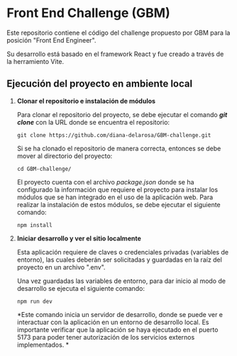 # Front End Challenge (GBM)

Este repositorio contiene el código del challenge propuesto por GBM para la posición "Front End Engineer".

Su desarrollo está basado en el framework React y fue creado a través de la herramiento Vite.

## Ejecución del proyecto en ambiente local

1.  **Clonar el repositorio e instalación de módulos**

    Para clonar el repositorio del proyecto, se debe ejecutar el comando ***git clone*** con la URL donde se encuentra el repositorio:
 
    ```shell
    git clone https://github.com/diana-delarosa/GBM-challenge.git
    ```

    Si se ha clonado el repositorio de manera correcta, entonces se debe mover al directorio del proyecto: 

    ```shell
    cd GBM-challenge/
    ```

    El proyecto cuenta con el archivo *package.json* donde se ha configurado la información que requiere el proyecto para instalar los módulos que se han integrado en el uso de la aplicación web. Para realizar la instalación de estos módulos, se debe ejecutar el siguiente comando:

    ```shell
    npm install
    ```

1.  **Iniciar desarrollo y ver el sitio localmente**
    
    Esta aplicación requiere de claves o credenciales privadas (variables de entorno), las cuales deberán ser solicitadas y guardadas en la raíz del proyecto en un archivo ".env".

    Una vez guardadas las variables de entorno, para dar inicio al modo de desarrollo se ejecuta el siguiente comando:

    ```shell
    npm run dev
    ```

    *Este comando inicia un servidor de desarrollo, donde se puede ver e interactuar con la aplicación en un entorno de desarrollo local. Es importante verificar que la aplicación se haya ejecutado en el puerto 5173 para poder tener autorización de los servicios externos implementados. *